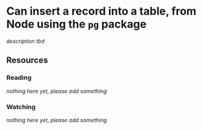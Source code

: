 # Can insert a record into a table, from Node using the `pg` package

_description tbd_

## Resources

### Reading

_nothing here yet, please add something_

### Watching

_nothing here yet, please add something_
